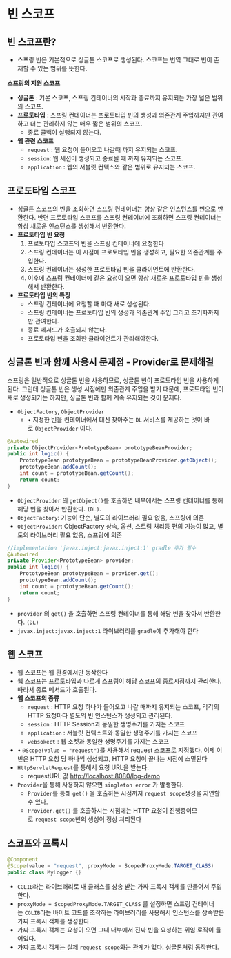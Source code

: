 # **빈 스코프**

## **빈 스코프란?**

- 스프링 빈은 기본적으로 싱글톤 스코프로 생성된다. 스코프는 번역 그대로 빈이 존재할 수 있는 범위를 뜻한다.

**스프링의 지원 스코프**

- **싱글톤** : 기본 스코프, 스프링 컨테이너의 시작과 종료까지 유지되는 가장 넓은 범위의 스코프.
- **프로토타입** : 스프링 컨테이너는 프로토타입 빈의 생성과 의존관계 주입까지만 관여하고 더는 관리하지 않는 매우 짧은 범위의 스코프.
    - 종료 콜백이 실행되지 않는다.
- **웹 관련 스코프**
    - `request` : 웹 요청이 들어오고 나갈때 까지 유지되는 스코프.
    - `session`: 웹 세션이 생성되고 종료될 때 까지 유지되는 스코프.
    - `application` : 웹의 서블릿 컨텍스와 같은 범위로 유지되는 스코프.

## **프로토타입 스코프**

- 싱글톤 스코프의 빈을 조회하면 스프링 컨테이너는 항상 같은 인스턴스를 빈으로 반환한다. 반면 프로토타입 스코프를 스프링 컨테이너에 조회하면 스프링 컨테이너는 항상 새로운 인스턴스를 생성해서 반환한다.
- **프로토타입 빈 요청**
    1. 프로토타입 스코프의 빈을 스프링 컨테이너에 요청한다
    2. 스프링 컨테이너는 이 시점에 프로토타입 빈을 생성하고, 필요한 의존관계를 주입한다.
    3. 스프링 컨테이너는 생성한 프로토타입 빈을 클라이언트에 반환한다.
    4. 이후에 스프링 컨테이너에 같은 요청이 오면 항상 새로운 프로토타입 빈을 생성해서 반환한다.
- **프로토타입 빈의 특징**
    - 스프링 컨테이너에 요청할 때 마다 새로 생성된다.
    - 스프링 컨테이너는 프로토타입 빈의 생성과 의존관계 주입 그리고 초기화까지만 관여한다.
    - 종료 메서드가 호출되지 않는다.
    - 프로토타입 빈을 조회한 클라이언트가 관리해야한다.
    

## 싱글톤 빈과 함께 사용시 문제점 - Provider로 문제해결

스프링은 일반적으로 싱글톤 빈을 사용하므로, 싱글톤 빈이 프로토타입 빈을 사용하게 된다. 그런데 싱글톤 빈은 생성 시점에만 의존관계 주입을 받기 때문에, 프로토타입 빈이 새로 생성되기는 하지만, 싱글톤 빈과 함께 계속 유지되는 것이 문제다.

- `ObjectFactory`, `ObjectProvider`
    - • 지정한 빈을 컨테이너에서 대신 찾아주는 `DL` 서비스를 제공하는 것이 바로 `ObjectProvider` 이다.

```java
@Autowired
private ObjectProvider<PrototypeBean> prototypeBeanProvider;
public int logic() {
	PrototypeBean prototypeBean = prototypeBeanProvider.getObject();
	prototypeBean.addCount();
	int count = prototypeBean.getCount();
	return count;
}
```

- `ObjectProvider` 의 `getObject()`를 호출하면 내부에서는 스프링 컨테이너를 통해 해당 빈을 찾아서 반환한다. `(DL)`.
- `ObjectFactory`: 기능이 단순, 별도의 라이브러리 필요 없음, 스프링에 의존
- `ObjectProvider`: ObjectFactory 상속, 옵션, 스트림 처리등 편의 기능이 많고, 별도의 라이브러리 필요
없음, 스프링에 의존

```java
//implementation 'javax.inject:javax.inject:1' gradle 추가 필수
@Autowired
private Provider<PrototypeBean> provider;
public int logic() {
	PrototypeBean prototypeBean = provider.get();
	prototypeBean.addCount();
	int count = prototypeBean.getCount();
	return count;
}
```

- `provider` 의 `get()` 을 호출하면 스프링 컨테이너를 통해 해당 빈을 찾아서 반환한다. `(DL)`
- `javax.inject:javax.inject:1` 라이브러리를 `gradle`에 추가해야 한다

## 웹 스코프

- 웹 스코프는 웹 환경에서만 동작한다
- 웹 스코프는 프로토타입과 다르게 스프링이 해당 스코프의 종료시점까지 관리한다. 따라서 종료 메서드가 호출된다.
- **웹 스코프의 종류**
    - `request` : HTTP 요청 하나가 들어오고 나갈 때까지 유지되는 스코프, 각각의 HTTP 요청마다 별도의 빈 인스턴스가 생성되고 관리된다.
    - `session` : HTTP Session과 동일한 생명주기를 가지는 스코프
    - `application` : 서블릿 컨텍스트와 동일한 생명주기를 가지는 스코프
    - `websokect` : 웹 소켓과 동일한 생명주기를 가지는 스코프
- • `@Scope(value = "request")`를 사용해서 request 스코프로 지정했다. 이제 이 빈은 HTTP 요청 당 하나씩 생성되고, HTTP 요청이 끝나는 시점에 소멸된다
- `HttpServletRequest`를 통해서 요청 URL을 받는다.
    - requestURL 값 [http://localhost:8080/log-demo](http://localhost:8080/log-demo)
- `Provider`을 통해 사용하지 않으면 `singleton error` 가 발생한다.
    - `Provider`를 통해 `get()` 을 호출하는 시점까지 `request scope`생성을 지연할 수 있다.
    - `Provider.get()` 를 호출하시는 시점에는 HTTP 요청이 진행중이므로 `request scope`빈의 생성이 정상 처리된다

## 스코프와 프록시

```java
@Component
@Scope(value = "request", proxyMode = ScopedProxyMode.TARGET_CLASS)
public class MyLogger {}
```

- `CGLIB`라는 라이브러리로 내 클래스를 상송 받는 가짜 프록시 객체를 만들어서 주입한다.
- `proxyMode = ScopedProxyMode.TARGET_CLASS` 를 설정하면 스프링 컨테이너는 `CGLIB`라는 바이트 코드를 조작하는 라이브러리를 사용해서 인스턴스를 상속받은 가짜 프록시 객체를 생성한다.
- 가짜 프록시 객체는 요청이 오면 그때 내부에서 진짜 빈을 요청하는 위임 로직이 들어있다.
- 가짜 프록시 객체는 실제 `request scope`와는 관계가 없다. 싱글톤처럼 동작한다.
